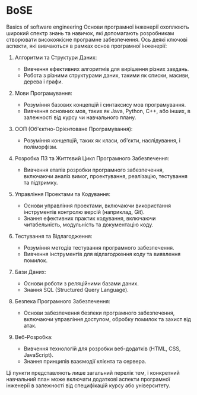 # BoSE
Basics of software engineering
Основи програмної інженерії охоплюють широкий спектр знань та навичок,
які допомагають розробникам створювати високоякісне програмне забезпечення.
Ось деякі ключові аспекти, які вивчаються в рамках основ програмної інженерії:

1. Алгоритми та Структури Даних:
    - Вивчення ефективних алгоритмів для вирішення різних завдань.
    - Робота з різними структурами даних, такими як списки, масиви, дерева і графи.

2. Мови Програмування:
    - Розуміння базових концепцій і синтаксису мов програмування.
    - Вивчення основних мов, таких як Java, Python, C++, або інших, в залежності від курсу чи навчального плану.

3. ООП (Об'єктно-Орієнтоване Програмування):
    - Розуміння концепцій, таких як класи, об'єкти, наслідування, і поліморфізм.

4. Розробка ПЗ та Життєвий Цикл Програмного Забезпечення:
    - Вивчення етапів розробки програмного забезпечення, включаючи аналіз вимог, проектування, реалізацію, тестування та підтримку.

5. Управління Проектами та Кодування:
    - Основи управління проектами, включаючи використання інструментів контролю версій (наприклад, Git).
    - Знання ефективних практик кодування, включаючи читабельність, модульність та документацію коду.

6. Тестування та Відлагодження:
    - Розуміння методів тестування програмного забезпечення.
    - Вивчення інструментів для відлагодження коду та виявлення помилок.

7. Бази Даних:
    - Основи роботи з реляційними базами даних.
    - Знання SQL (Structured Query Language).

8. Безпека Програмного Забезпечення:
    - Основи забезпечення безпеки програмного забезпечення, включаючи управління доступом, обробку помилок та захист від атак.

9. Веб-Розробка:
    - Вивчення технологій для розробки веб-додатків (HTML, CSS, JavaScript).
    - Знання принципів взаємодії клієнта та сервера.

Ці пункти представляють лише загальний перелік тем, і конкретний навчальний план може включати додаткові аспекти програмної інженерії в залежності від специфікацій курсу або університету.